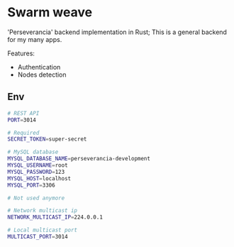 # Swarm weave

'Perseverancia' backend implementation in Rust; This is a general backend for my many apps.

Features:
* Authentication
* Nodes detection

<!--
Original goal:
Attempt to build a distributed computing / systems in rust.
-->

## Env

```bash
# REST API
PORT=3014

# Required
SECRET_TOKEN=super-secret

# MySQL database
MYSQL_DATABASE_NAME=perseverancia-development
MYSQL_USERNAME=root
MYSQL_PASSWORD=123
MYSQL_HOST=localhost
MYSQL_PORT=3306

# Not used anymore

# Network multicast ip
NETWORK_MULTICAST_IP=224.0.0.1

# Local multicast port
MULTICAST_PORT=3014
```
